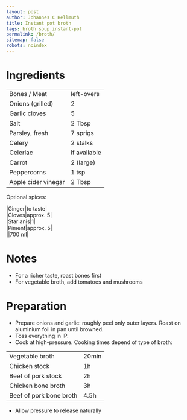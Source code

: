 ```yaml
---
layout: post
author: Johannes C Hellmuth
title: Instant pot broth
tags: broth soup instant-pot
permalink: /broth/
sitemap: false
robots: noindex
---
```


# Ingredients
| | |
| --- | ---|  
| Bones / Meat| left-overs|  
| Onions (grilled)| 2|  
| Garlic cloves| 5|  
| Salt| 2 Tbsp|  
| Parsley, fresh | 7 sprigs |   
| Celery | 2 stalks   |  
| Celeriac | if available   |
| Carrot   | 2 (large)   |  
| Peppercorns   |1 tsp   |  
| Apple cider vinegar   | 2 Tbsp   |  

Optional spices:

|Ginger|to taste|  
|Cloves|approx. 5|  
|Star anis|1|  
|Piment|approx. 5|  
||700 ml|  
  
# Notes
* For a richer taste, roast bones first
* For vegetable broth, add tomatoes and mushrooms

# Preparation
* Prepare onions and garlic: roughly peel only outer layers. Roast on aluminium foil in pan until browned.
* Toss everything in IP.
* Cook at high-pressure. Cooking times depend of type of broth:

| | |
| --- | --- |  
| Vegetable broth | 20min |  
| Chicken stock | 1h |  
| Beef of pork stock | 2h |  
| Chicken bone broth | 3h |  
| Beef of pork bone broth | 4.5h |  

* Allow pressure to release naturally
